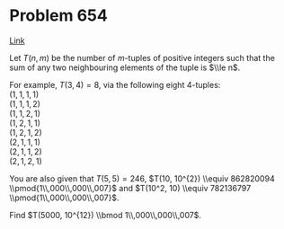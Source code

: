 # Problem 654

[Link](https://projecteuler.net/problem=654)

Let $T(n, m)$ be the number of $m$-tuples of positive integers such that the sum of any two neighbouring elements of the tuple is $\\le n$. 

For example, $T(3, 4)=8$, via the following eight $4$-tuples:  
$(1, 1, 1, 1)$  
$(1, 1, 1, 2)$  
$(1, 1, 2, 1)$  
$(1, 2, 1, 1)$  
$(1, 2, 1, 2)$  
$(2, 1, 1, 1)$  
$(2, 1, 1, 2)$  
$(2, 1, 2, 1)$  

You are also given that $T(5, 5)=246$, $T(10, 10^{2}) \\equiv 862820094 \\pmod{1\\,000\\,000\\,007}$ and $T(10^2, 10) \\equiv 782136797 \\pmod{1\\,000\\,000\\,007}$. 

Find $T(5000, 10^{12}) \\bmod 1\\,000\\,000\\,007$.
